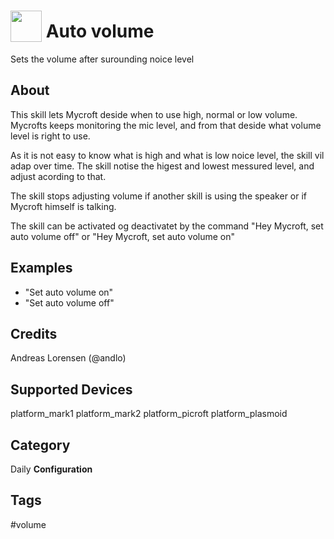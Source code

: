 # <img src='https://rawgithub.com/FortAwesome/Font-Awesome/master/advanced-options/raw-svg/solid/volume-up.svg' card_color='#F66716' width='50' height='50' style='vertical-align:bottom'/> Auto volume
Sets the volume after surounding noice level

## About 
This skill lets Mycroft deside when to use high, normal or low volume. Mycrofts keeps monitoring the mic level, and from that deside what volume level is right to use. 

As it is not easy to know what is high and what is low noice level, the skill vil adap over time. The skill notise the higest and lowest messured level, and adjust acording to that.

The skill stops adjusting volume if another skill is using the speaker or if Mycroft himself is talking. 

The skill can be activated og deactivatet by the command "Hey Mycroft, set auto volume off" or "Hey Mycroft, set auto volume on" 


## Examples 
* "Set auto volume on"
* "Set auto volume off"

## Credits 
Andreas Lorensen (@andlo)

## Supported Devices 
platform_mark1 platform_mark2 platform_picroft platform_plasmoid 

## Category
Daily
**Configuration**

## Tags
#volume

